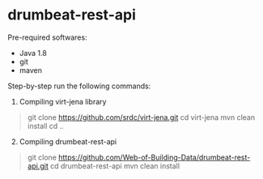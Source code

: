 # drumbeat-rest-api

Pre-required softwares:
* Java 1.8
* git
* maven


Step-by-step run the following commands:

1) Compiling virt-jena library

>git clone https://github.com/srdc/virt-jena.git
>cd virt-jena
>mvn clean install
>cd ..

2) Compiling drumbeat-rest-api

>git clone https://github.com/Web-of-Building-Data/drumbeat-rest-api.git
>cd drumbeat-rest-api
>mvn clean install
